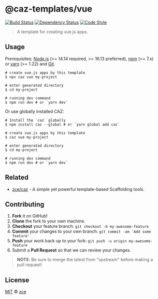 # @caz-templates/vue

[![Build Status][travis-img]][travis-url]
[![Dependency Status][dependency-img]][dependency-url]
[![Code Style][style-img]][style-url]

> A template for creating vue.js apps.

## Usage

Prerequisites: [Node.js](https://nodejs.org) (>= 14.14 required, >= 16.13 preferred), [npm](https://www.npmjs.com) (>= 7.x) or [yarn](https://yarnpkg.com) (>= 1.22) and [Git](https://git-scm.com).

```shell
# create vue.js apps by this template
$ npx caz vue my-project

# enter generated directory
$ cd my-project

# running dev command
$ npm run dev # or `yarn dev`
```

Or use globally installed CAZ:

```shell
# Install the `caz` globally
$ npm install caz --global # or `yarn global add caz`

# create vue.js apps by this template
$ caz vue my-project

# enter generated directory
$ cd my-project

# running dev command
$ npm run dev # or `yarn dev`
```

## Related

- [zce/caz](https://github.com/zce/caz) - A simple yet powerful template-based Scaffolding tools.

## Contributing

1. **Fork** it on GitHub!
2. **Clone** the fork to your own machine.
3. **Checkout** your feature branch: `git checkout -b my-awesome-feature`
4. **Commit** your changes to your own branch: `git commit -am 'Add some feature'`
5. **Push** your work back up to your fork: `git push -u origin my-awesome-feature`
6. Submit a **Pull Request** so that we can review your changes.

> **NOTE**: Be sure to merge the latest from "upstream" before making a pull request!

## License

[MIT](LICENSE) &copy; [zce](https://zce.me)



[travis-img]: https://img.shields.io/travis/com/caz-templates/vue
[travis-url]: https://travis-ci.com/caz-templates/vue
[dependency-img]: https://img.shields.io/librariesio/release/github/caz-templates/vue
[dependency-url]: https://github.com/caz-templates/vue
[style-img]: https://img.shields.io/badge/code_style-standard-brightgreen
[style-url]: https://standardjs.com

